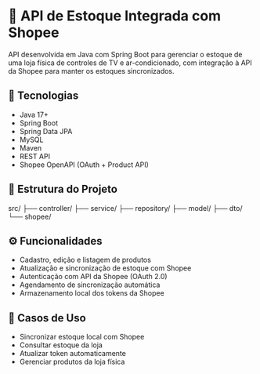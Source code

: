 # 🛒 API de Estoque Integrada com Shopee

API desenvolvida em Java com Spring Boot para gerenciar o estoque de uma loja física de controles de TV e ar-condicionado, com integração à API da Shopee para manter os estoques sincronizados.

## 🚀 Tecnologias
- Java 17+
- Spring Boot
- Spring Data JPA
- MySQL
- Maven
- REST API
- Shopee OpenAPI (OAuth + Product API)

## 📁 Estrutura do Projeto
src/
├── controller/
├── service/
├── repository/
├── model/
├── dto/
└── shopee/

## ⚙️ Funcionalidades
- Cadastro, edição e listagem de produtos
- Atualização e sincronização de estoque com Shopee
- Autenticação com API da Shopee (OAuth 2.0)
- Agendamento de sincronização automática
- Armazenamento local dos tokens da Shopee

## 🧠 Casos de Uso
- Sincronizar estoque local com Shopee
- Consultar estoque da loja
- Atualizar token automaticamente
- Gerenciar produtos da loja física





